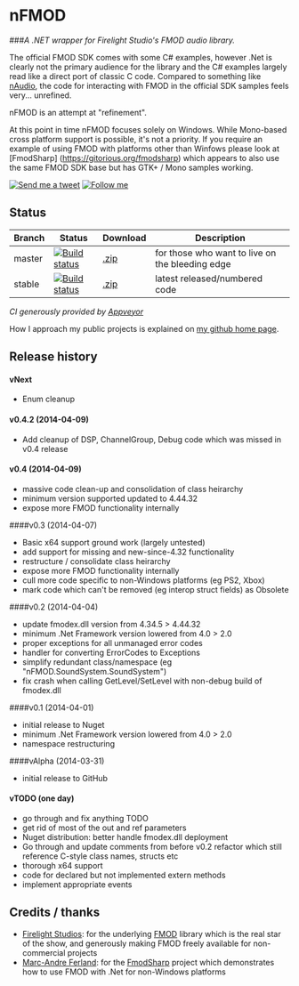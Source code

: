 # nFMOD
###*A .NET wrapper for Firelight Studio's FMOD audio library.*

The official FMOD SDK comes with some C# examples, however .Net is clearly not the primary audience for the library and the C# examples largely read like a direct port of classic C code. Compared to something like [nAudio](http://naudio.codeplex.com/), the code for interacting with FMOD in the official SDK samples feels very... unrefined.

nFMOD is an attempt at "refinement".

At this point in time nFMOD focuses solely on Windows. While Mono-based cross platform support is possible, it's not a priority. If you require an example of using FMOD with platforms other than Winfows please look at [FmodSharp] (https://gitorious.org/fmodsharp) which appears to also use the same FMOD SDK base but has GTK+ / Mono samples working.

[![Send me a tweet](http://nathanchere.github.io/twitter_tweet.png)](https://twitter.com/intent/tweet?screen_name=nathanchere "Send me a tweet") [![Follow me](http://nathanchere.github.io/twitter_follow.png)](https://twitter.com/intent/user?screen_name=nathanchere "Follow me")

## Status

Branch | Status | Download | Description
------|-----|------|--------
master | [![Build status](https://ci.appveyor.com/api/projects/status/93dn556v0jw4q6la/branch/master)](https://ci.appveyor.com/project/nathanchere/nfmod) | [.zip](https://github.com/nathanchere/nFMOD/archive/master.zip) | for those who want to live on the bleeding edge
stable | [![Build status](https://ci.appveyor.com/api/projects/status/93dn556v0jw4q6la/branch/stable)](https://ci.appveyor.com/project/nathanchere/nfmod) | [.zip](https://github.com/nathanchere/nFMOD/archive/stable.zip) | latest released/numbered code

*CI generously provided by [Appveyor](http://appveyor.com)*

How I approach my public projects is explained on [my github home page](http://nathanchere.github.io).

## Release history

#### vNext
* Enum cleanup

#### v0.4.2 (2014-04-09)
* Add cleanup of DSP, ChannelGroup, Debug code which was missed in v0.4 release

#### v0.4 (2014-04-09)
* massive code clean-up and consolidation of class heirarchy
* minimum version supported updated to 4.44.32
* expose more FMOD functionality internally

####v0.3 (2014-04-07)

* Basic x64 support ground work (largely untested)
* add support for missing and new-since-4.32 functionality
* restructure / consolidate class heirarchy
* expose more FMOD functionality internally
* cull more code specific to non-Windows platforms (eg PS2, Xbox)
* mark code which can't be removed (eg interop struct fields) as Obsolete

####v0.2 (2014-04-04)

* update fmodex.dll version from 4.34.5 > 4.44.32
* minimum .Net Framework version lowered from 4.0 > 2.0
* proper exceptions for all unmanaged error codes
* handler for converting ErrorCodes to Exceptions
* simplify redundant class/namespace (eg "nFMOD.SoundSystem.SoundSystem")
* fix crash when calling GetLevel/SetLevel with non-debug build of fmodex.dll

####v0.1 (2014-04-01)

* initial release to Nuget
* minimum .Net Framework version lowered from 4.0 > 2.0
* namespace restructuring

####vAlpha (2014-03-31)

* initial release to GitHub

#### vTODO (one day)

* go through and fix anything TODO
* get rid of most of the out and ref parameters
* Nuget distribution: better handle fmodex.dll deployment
* Go through and update comments from before v0.2 refactor which still
  reference C-style class names, structs etc
* thorough x64 support
* code for declared but not implemented extern methods
* implement appropriate events

## Credits / thanks

* [Firelight Studios](http://firelightstudios.net/): for the underlying [FMOD](http://www.fmod.org/) library which is the real star of the show, and generously making FMOD freely available for non-commercial projects
* [Marc-Andre Ferland](https://github.com/madrang): for the [FmodSharp](https://gitorious.org/fmodsharp) project which demonstrates how to use FMOD with .Net for non-Windows platforms
